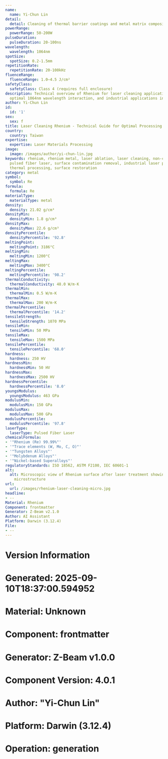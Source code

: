 ```yaml
---
name:
  name: Yi-Chun Lin
detail:
  detail: Cleaning of thermal barrier coatings and metal matrix composites
powerRange:
  powerRange: 50-200W
pulseDuration:
  pulseDuration: 20-100ns
wavelength:
  wavelength: 1064nm
spotSize:
  spotSize: 0.2-1.5mm
repetitionRate:
  repetitionRate: 20-100kHz
fluenceRange:
  fluenceRange: 1.0–4.5 J/cm²
safetyClass:
  safetyClass: Class 4 (requires full enclosure)
description: Technical overview of Rhenium for laser cleaning applications, including
  optimal 1064nm wavelength interaction, and industrial applications in surface preparation.
author: Yi-Chun Lin
id:
  id: '1'
sex:
  sex: f
title: Laser Cleaning Rhenium - Technical Guide for Optimal Processing
country:
  country: Taiwan
expertise:
  expertise: Laser Materials Processing
image:
  image: /images/author/yi-chun-lin.jpg
keywords: rhenium, rhenium metal, laser ablation, laser cleaning, non-contact cleaning,
  pulsed fiber laser, surface contamination removal, industrial laser parameters,
  thermal processing, surface restoration
category: metal
symbol:
  symbol: Re
formula:
  formula: Re
materialType:
  materialType: metal
density:
  density: 21.02 g/cm³
densityMin:
  densityMin: 1.8 g/cm³
densityMax:
  densityMax: 22.6 g/cm³
densityPercentile:
  densityPercentile: '92.8'
meltingPoint:
  meltingPoint: 3186°C
meltingMin:
  meltingMin: 1200°C
meltingMax:
  meltingMax: 3400°C
meltingPercentile:
  meltingPercentile: '98.2'
thermalConductivity:
  thermalConductivity: 48.0 W/m·K
thermalMin:
  thermalMin: 0.5 W/m·K
thermalMax:
  thermalMax: 200 W/m·K
thermalPercentile:
  thermalPercentile: '14.2'
tensileStrength:
  tensileStrength: 1070 MPa
tensileMin:
  tensileMin: 50 MPa
tensileMax:
  tensileMax: 1500 MPa
tensilePercentile:
  tensilePercentile: '68.0'
hardness:
  hardness: 250 HV
hardnessMin:
  hardnessMin: 50 HV
hardnessMax:
  hardnessMax: 2500 HV
hardnessPercentile:
  hardnessPercentile: '8.0'
youngsModulus:
  youngsModulus: 463 GPa
modulusMin:
  modulusMin: 150 GPa
modulusMax:
  modulusMax: 500 GPa
modulusPercentile:
  modulusPercentile: '97.8'
laserType:
  laserType: Pulsed Fiber Laser
chemicalFormula:
- '"Rhenium (Re) 99.99%"'
- '"Trace elements (W, Mo, C, O)"'
- '"Tungsten Alloys"'
- '"Molybdenum Alloys"'
- '"Nickel-based Superalloys"'
regulatoryStandards: ISO 18562, ASTM F2100, IEC 60601-1
alt:
  alt: Microscopic view of Rhenium surface after laser treatment showing preserved
    microstructure
url:
  url: /images/rhenium-laser-cleaning-micro.jpg
headline:
- --
Material: Rhenium
Component: frontmatter
Generator: Z-Beam v2.1.0
Author: AI Assistant
Platform: Darwin (3.12.4)
File:
- --
---
```


# Version Information
# Generated: 2025-09-10T18:37:00.594952
# Material: Unknown
# Component: frontmatter
# Generator: Z-Beam v1.0.0
# Component Version: 4.0.1
# Author: "Yi-Chun Lin"
# Platform: Darwin (3.12.4)
# Operation: generation
